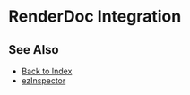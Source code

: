 # RenderDoc Integration

<!-- PAGE IS TODO -->

## See Also

* [Back to Index](../index.md)
* [ezInspector](../tools/inspector.md)